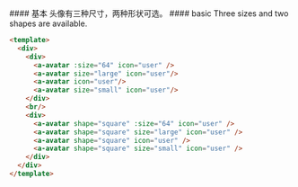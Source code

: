 <cn>
#### 基本
头像有三种尺寸，两种形状可选。
</cn>

<us>
#### basic
Three sizes and two shapes are available.
</us>

```html
<template>
  <div>
    <div>
      <a-avatar :size="64" icon="user" />
      <a-avatar size="large" icon="user"/>
      <a-avatar icon="user"/>
      <a-avatar size="small" icon="user"/>
    </div>
    <br/>
    <div>
      <a-avatar shape="square" :size="64" icon="user" />
      <a-avatar shape="square" size="large" icon="user" />
      <a-avatar shape="square" icon="user" />
      <a-avatar shape="square" size="small" icon="user" />
    </div>
  </div>
</template>
```
